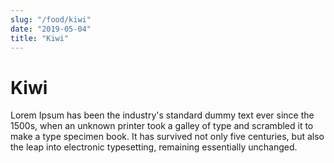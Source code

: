 ```yaml
---
slug: "/food/kiwi"
date: "2019-05-04"
title: "Kiwi"
---
```


# Kiwi

Lorem Ipsum has been the industry's standard dummy text ever since the 1500s, when an unknown printer took a galley of type and scrambled it to make a type specimen book. It has survived not only five centuries, but also the leap into electronic typesetting, remaining essentially unchanged.
